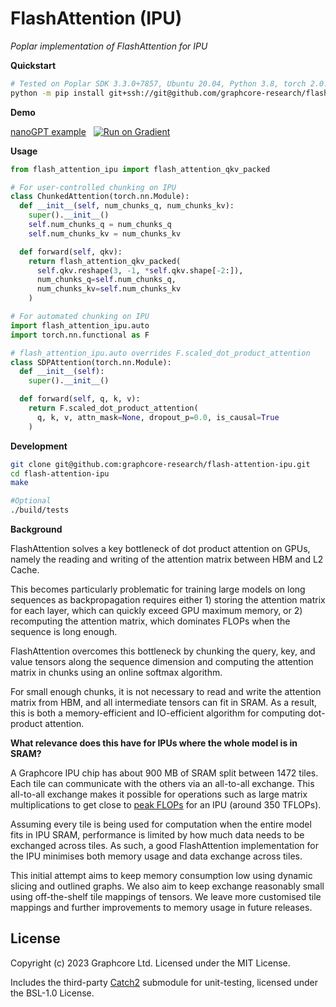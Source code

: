 # FlashAttention (IPU)
*Poplar implementation of FlashAttention for IPU* 

**Quickstart**
```bash
# Tested on Poplar SDK 3.3.0+7857, Ubuntu 20.04, Python 3.8, torch 2.0.1
python -m pip install git+ssh://git@github.com/graphcore-research/flash-attention-ipu.git
```

**Demo**

[nanoGPT example](./demo/flash-attention-ipu-demo.ipynb) &nbsp;&nbsp;[![Run on Gradient](https://assets.paperspace.io/img/gradient-badge.svg)](https://ipu.dev/gxzKJY)

**Usage**
```python
from flash_attention_ipu import flash_attention_qkv_packed

# For user-controlled chunking on IPU
class ChunkedAttention(torch.nn.Module):
  def __init__(self, num_chunks_q, num_chunks_kv):
    super().__init__()
    self.num_chunks_q = num_chunks_q
    self.num_chunks_kv = num_chunks_kv

  def forward(self, qkv):
    return flash_attention_qkv_packed(
      self.qkv.reshape(3, -1, *self.qkv.shape[-2:]),
      num_chunks_q=self.num_chunks_q,
      num_chunks_kv=self.num_chunks_kv
    )

# For automated chunking on IPU
import flash_attention_ipu.auto
import torch.nn.functional as F

# flash_attention_ipu.auto overrides F.scaled_dot_product_attention
class SDPAttention(torch.nn.Module):
  def __init__(self):
    super().__init__()

  def forward(self, q, k, v):
    return F.scaled_dot_product_attention(
      q, k, v, attn_mask=None, dropout_p=0.0, is_causal=True
    )
```

**Development**
```bash
git clone git@github.com:graphcore-research/flash-attention-ipu.git
cd flash-attention-ipu
make

#Optional
./build/tests
```

**Background**

FlashAttention solves a key bottleneck of dot product attention on GPUs, namely the reading and writing of the attention matrix between HBM and L2 Cache. 

This becomes particularly problematic for training large models on long sequences as backpropagation requires either 1) storing the attention matrix for each layer, which can quickly exceed GPU maximum memory, or 2) recomputing the attention matrix, which dominates FLOPs when the sequence is long enough.

FlashAttention overcomes this bottleneck by chunking the query, key, and value tensors along the sequence dimension and computing the attention matrix in chunks using an online softmax algorithm. 

For small enough chunks, it is not necessary to read and write the attention matrix from HBM, and all intermediate tensors can fit in SRAM. As a result, this is both a memory-efficient and IO-efficient algorithm for computing dot-product attention.

**What relevance does this have for IPUs where the whole model is in SRAM?**

A Graphcore IPU chip has about 900 MB of SRAM split between 1472 tiles. Each tile can communicate with the others via an all-to-all exchange. This all-to-all exchange makes it possible for operations such as large matrix multiplications to get close to [peak FLOPs](https://github.com/graphcore-research/tessellate-ipu/blob/main/notebooks/IPU%20Peak%20Flops.ipynb) for an IPU (around 350 TFLOPs).

Assuming every tile is being used for computation when the entire model fits in IPU SRAM, performance is limited by how much data needs to be exchanged across tiles. As such, a good FlashAttention implementation for the IPU  minimises both memory usage and data exchange across tiles.

This initial attempt aims to keep memory consumption low using dynamic slicing and outlined graphs. We also aim to keep exchange reasonably small using off-the-shelf tile mappings of tensors. We leave more customised tile mappings and further improvements to memory usage in future releases.

## License
Copyright (c) 2023 Graphcore Ltd. Licensed under the MIT License.

Includes the third-party [Catch2](https://github.com/catchorg/Catch2/tree/cd60a0301cf8dd8da076166ad865f21325bc24fe) submodule for unit-testing, licensed under the BSL-1.0 License.

